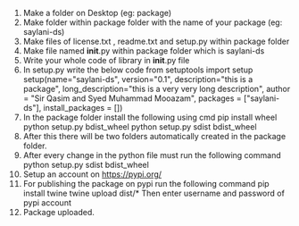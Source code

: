 1) Make a folder on Desktop (eg: package)
2) Make folder within package folder with the name of your package (eg: saylani-ds)
3) Make files of license.txt , readme.txt and setup.py within package folder
4) Make file named __init__.py within package folder which is saylani-ds
5) Write your whole code of library in __init__.py file
6) In setup.py write the below code
from setuptools import setup
setup(name="saylani-ds",
version="0.1",
description="this is a package",
long_description="this is a very very long description",
author = "Sir Qasim and Syed Muhammad Mooazam",
packages = ["saylani-ds"],
install_packages = [])
7) In the package folder install the following using cmd
pip install wheel
python setup.py bdist_wheel
python setup.py sdist bdist_wheel
8) After this there will be two folders automatically created in the package folder.
9) After every change in the python file must run the following command
python setup.py sdist bdist_wheel
10) Setup an account on https://pypi.org/
11) For publishing the package on pypi run the following command
pip install twine
twine upload dist/*
Then enter username and password of pypi account
12) Package uploaded.

